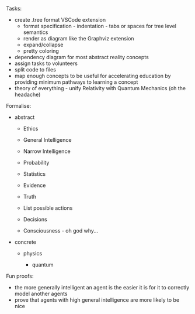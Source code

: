 Tasks:

* create .tree format VSCode extension
    * format specification - indentation - tabs or spaces for tree level semantics
    * render as diagram like the Graphviz extension
    * expand/collapse
    * pretty coloring
* dependency diagram for most abstract reality concepts
* assign tasks to volunteers
* split code to files
* map enough concepts to be useful for accelerating education by providing minimum pathways to learning a concept
* theory of everything - unify Relativity with Quantum Mechanics (oh the headache)

Formalise:

* abstract

    * Ethics
    * General Intelligence
    * Narrow Intelligence

    * Probability
    * Statistics
    * Evidence
    * Truth
    * List possible actions
    * Decisions
    * Consciousness - oh god why...

* concrete

    * physics

        * quantum

Fun proofs:

* the more generally intelligent an agent is the easier it is for it to correctly model another agents
* prove that agents with high general intelligence are more likely to be nice